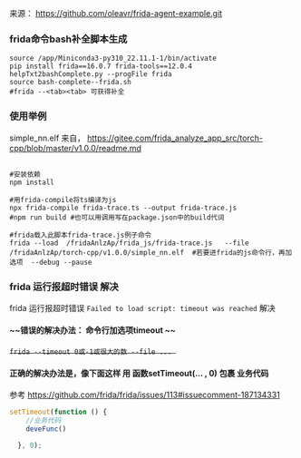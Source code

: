 来源： https://github.com/oleavr/frida-agent-example.git



### frida命令bash补全脚本生成
```shell
source /app/Miniconda3-py310_22.11.1-1/bin/activate
pip install frida==16.0.7 frida-tools==12.0.4
helpTxt2bashComplete.py --progFile frida
source bash-complete--frida.sh
#frida --<tab><tab> 可获得补全
```


### 使用举例

simple_nn.elf   来自， https://gitee.com/frida_analyze_app_src/torch-cpp/blob/master/v1.0.0/readme.md


```shell

#安装依赖
npm install

#用frida-compile将ts编译为js
npx frida-compile frida-trace.ts --output frida-trace.js
#npm run build #也可以用调用写在package.json中的build代词 

#frida载入此脚本frida-trace.js例子命令
frida --load  /fridaAnlzAp/frida_js/frida-trace.js   --file  /fridaAnlzAp/torch-cpp/v1.0.0/simple_nn.elf  #若要进frida的js命令行，再加选项  --debug --pause

```

###  frida 运行报超时错误 解决

frida 运行报超时错误 ```Failed to load script: timeout was reached``` 解决

####  ~~错误的解决办法： 命令行加选项timeout ~~

~~```frida --timeout 0或-1或很大的数 --file ... ```~~

#### 正确的解决办法是，像下面这样  用 函数setTimeout(... , 0) 包裹 业务代码


参考  https://github.com/frida/frida/issues/113#issuecomment-187134331

```js
setTimeout(function () {
    //业务代码
    deveFunc()

  }, 0);
```
